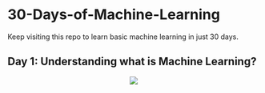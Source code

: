 # 30-Days-of-Machine-Learning
Keep visiting this repo to learn basic machine learning in just 30 days.

## Day 1: Understanding what is Machine Learning?
<p align="center">
  <img src="https://github.com/anishjohnson/30-Days-of-Machine-Learning/blob/240ae93639928a36b5518f10a97a1211fc69914a/Content/Readme.md">
</p>

